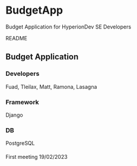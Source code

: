 # BudgetApp
Budget Application for HyperionDev SE Developers

README 

## Budget Application

### Developers
Fuad, Tleilax, Matt, Ramona, Lasagna

### Framework
Django

### DB
PostgreSQL

####
First meeting 19/02/2023






